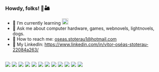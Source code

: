 ### Howdy, folks! 🚢🏜️

- 🌱 I’m currently learning <img height="20em" src="https://img.shields.io/badge/Salesforce-00A1E0?style=for-the-badge&logo=Salesforce&logoColor=white">
- 💬 Ask me about computer hardware, games, webnovels, lightnovels, dogs.
- 📧 How to reach me: oseas.stoterau1@hotmail.com
- 📮 My LinkedIn: https://www.linkedin.com/in/vitor-oséas-stoterau-22084a263/

##



##

<div style="display: flex; flex-wrap: wrap; gap: 5px;">
  <img src="https://img.shields.io/badge/React-20232A?style=for-the-badge&logo=react&logoColor=61DAFB"> 
  <img src="https://img.shields.io/badge/React_Native-20232A?style=for-the-badge&logo=react&logoColor=61DAFB"> 
  <img src="https://img.shields.io/badge/TypeScript-007ACC?style=for-the-badge&logo=typescript&logoColor=white"> 
  <img src="https://img.shields.io/badge/JavaScript-F7DF1E?style=for-the-badge&logo=javascript&logoColor=black"> 
  <img src="https://img.shields.io/badge/Python-14354C?style=for-the-badge&logo=python&logoColor=white"> 
  <img src="https://img.shields.io/badge/Django-092E20?style=for-the-badge&logo=django&logoColor=white"> 
  <img src="https://img.shields.io/badge/Express.js-404D59?style=for-the-badge"> 
  <img src="https://img.shields.io/badge/PostgreSQL-316192?style=for-the-badge&logo=postgresql&logoColor=white"> 
  <img src="https://img.shields.io/badge/CSS3-1572B6?style=for-the-badge&logo=css3&logoColor=white"> 
  <img src="https://img.shields.io/badge/Sass-CC6699?style=for-the-badge&logo=sass&logoColor=white"> 
  <img src="https://img.shields.io/badge/HTML5-E34F26?style=for-the-badge&logo=html5&logoColor=white"> 
  <img src="https://img.shields.io/badge/Node.js-43853D?style=for-the-badge&logo=node.js&logoColor=white">
</div>

##
